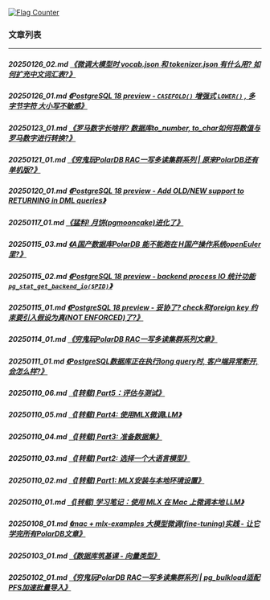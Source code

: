 <a rel="nofollow" href="http://info.flagcounter.com/h9V1"  ><img src="http://s03.flagcounter.com/count/h9V1/bg_FFFFFF/txt_000000/border_CCCCCC/columns_2/maxflags_12/viewers_0/labels_0/pageviews_0/flags_0/"  alt="Flag Counter"  border="0"  ></a>  
  
### 文章列表  
----  
##### 20250126_02.md   [《微调大模型时 vocab.json 和 tokenizer.json 有什么用? 如何扩充中文词汇表?》](20250126_02.md)  
##### 20250126_01.md   [《PostgreSQL 18 preview - `CASEFOLD()` 增强式 `LOWER()` , 多字节字符 大小写不敏感》](20250126_01.md)  
##### 20250123_01.md   [《罗马数字长啥样? 数据库to_number, to_char如何将数值与罗马数字进行转换?》](20250123_01.md)  
##### 20250121_01.md   [《穷鬼玩PolarDB RAC一写多读集群系列 | 原来PolarDB还有单机版?》](20250121_01.md)  
##### 20250120_01.md   [《PostgreSQL 18 preview - Add OLD/NEW support to RETURNING in DML queries》](20250120_01.md)  
##### 20250117_01.md   [《猛料! 月饼(pgmooncake)进化了》](20250117_01.md)  
##### 20250115_03.md   [《A国产数据库PolarDB 能不能跑在 H国产操作系统openEuler里?》](20250115_03.md)  
##### 20250115_02.md   [《PostgreSQL 18 preview - backend process IO 统计功能 `pg_stat_get_backend_io($PID)`》](20250115_02.md)  
##### 20250115_01.md   [《PostgreSQL 18 preview - 妥协了? check和foreign key 约束要引入假设为真(NOT ENFORCED)了?》](20250115_01.md)  
##### 20250114_01.md   [《穷鬼玩PolarDB RAC一写多读集群系列文章》](20250114_01.md)  
##### 20250111_01.md   [《PostgreSQL数据库正在执行long query时, 客户端异常断开, 会怎么样?》](20250111_01.md)  
##### 20250110_06.md   [《[转载] Part5：评估与测试》](20250110_06.md)  
##### 20250110_05.md   [《[转载] Part4: 使用MLX微调LLM》](20250110_05.md)  
##### 20250110_04.md   [《[转载] Part3: 准备数据集》](20250110_04.md)  
##### 20250110_03.md   [《[转载] Part2: 选择一个大语言模型》](20250110_03.md)  
##### 20250110_02.md   [《[转载] Part1: MLX安装与本地环境设置》](20250110_02.md)  
##### 20250110_01.md   [《[转载] 学习笔记：使用 MLX 在 Mac 上微调本地 LLM》](20250110_01.md)  
##### 20250108_01.md   [《mac + mlx-examples 大模型微调(fine-tuning)实践 - 让它学完所有PolarDB文章》](20250108_01.md)  
##### 20250103_01.md   [《数据库筑基课 - 向量类型》](20250103_01.md)  
##### 20250102_01.md   [《穷鬼玩PolarDB RAC一写多读集群系列 | pg_bulkload适配PFS加速批量导入》](20250102_01.md)  

